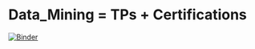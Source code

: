 # Data_Mining = TPs + Certifications
[![Binder](https://mybinder.org/badge_logo.svg)](https://mybinder.org/v2/gh/AhlemBrahmi/Data_Mining/main?urlpath=https%3A%2F%2Fgithub.com%2FAhlemBrahmi%2FData_Mining%2Ftree%2Fmain%2FTP1%3A%2520Cleaning%2520Data)

